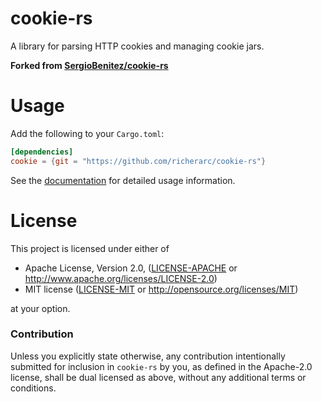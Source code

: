 # cookie-rs

A library for parsing HTTP cookies and managing cookie jars.

**Forked from [SergioBenitez/cookie-rs](https://github.com/SergioBenitez/cookie-rs)**

# Usage

Add the following to your `Cargo.toml`:

```toml
[dependencies]
cookie = {git = "https://github.com/richerarc/cookie-rs"}
```

See the [documentation](http://docs.rs/cookie) for detailed usage information.

# License

This project is licensed under either of

 * Apache License, Version 2.0, ([LICENSE-APACHE](LICENSE-APACHE) or
   http://www.apache.org/licenses/LICENSE-2.0)
 * MIT license ([LICENSE-MIT](LICENSE-MIT) or
   http://opensource.org/licenses/MIT)

at your option.

### Contribution

Unless you explicitly state otherwise, any contribution intentionally submitted
for inclusion in `cookie-rs` by you, as defined in the Apache-2.0 license, shall
be dual licensed as above, without any additional terms or conditions.
